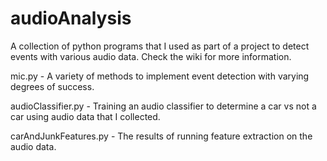 # audioAnalysis
A collection of python programs that I used as part of a project to detect events with various audio data. Check the wiki for more information. 

mic.py - A variety of methods to implement event detection with varying degrees of success.

audioClassifier.py - Training an audio classifier to determine a car vs not a car using audio data that I collected.

carAndJunkFeatures.py - The results of running feature extraction on the audio data. 

